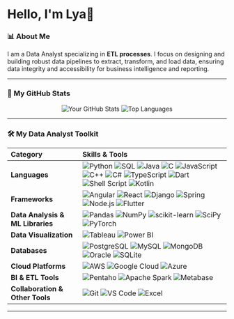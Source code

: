 # Hello, I'm Lya👋

### 📊 About Me

I am a Data Analyst specializing in **ETL processes**. I focus on designing and building robust data pipelines to extract, transform, and load data, ensuring data integrity and accessibility for business intelligence and reporting.

---

### 🚀 My GitHub Stats

<div align="center">
  <img src="https://github-readme-stats.vercel.app/api?username=Lyandra-Lisboa&show_icons=true&theme=onedark&hide_title=true&hide_rank=true" alt="Your GitHub Stats" />
  <img src="https://github-readme-stats.vercel.app/api/top-langs/?username=Lyandra-Lisboa&layout=compact&theme=onedark" alt="Top Languages" />
</div>

---

### 🛠️ My Data Analyst Toolkit

| Category | Skills & Tools |
| :--- | :--- |
| **Languages** | <img src="https://img.shields.io/badge/Python-3776AB?style=for-the-badge&logo=python&logoColor=white" alt="Python"> <img src="https://img.shields.io/badge/SQL-4479A1?style=for-the-badge&logo=sqlite&logoColor=white" alt="SQL"> <img src="https://img.shields.io/badge/Java-007396?style=for-the-badge&logo=java&logoColor=white" alt="Java"> <img src="https://img.shields.io/badge/C-A8B9CC?style=for-the-badge&logo=c&logoColor=black" alt="C"> <img src="https://img.shields.io/badge/JavaScript-F7DF1E?style=for-the-badge&logo=javascript&logoColor=black" alt="JavaScript"> <img src="https://img.shields.io/badge/C++-00599C?style=for-the-badge&logo=c%2B%2B&logoColor=white" alt="C++"> <img src="https://img.shields.io/badge/C%23-239120?style=for-the-badge&logo=c-sharp&logoColor=white" alt="C#"> <img src="https://img.shields.io/badge/TypeScript-007ACC?style=for-the-badge&logo=typescript&logoColor=white" alt="TypeScript"> <img src="https://img.shields.io/badge/Dart-0175C2?style=for-the-badge&logo=dart&logoColor=white" alt="Dart"> <img src="https://img.shields.io/badge/Shell_Script-121011?style=for-the-badge&logo=gnu-bash&logoColor=white" alt="Shell Script"> <img src="https://img.shields.io/badge/Kotlin-0095D5?style=for-the-badge&logo=kotlin&logoColor=white" alt="Kotlin"> |
| **Frameworks** |	<img src="https://img.shields.io/badge/Angular-DD0031?style=for-the-badge&logo=angular&logoColor=white" alt="Angular"> <img src="https://img.shields.io/badge/React-61DAFB?style=for-the-badge&logo=react&logoColor=black" alt="React"> <img src="https://img.shields.io/badge/Django-092E20?style=for-the-badge&logo=django&logoColor=white" alt="Django"> <img src="https://img.shields.io/badge/Spring-6DB33F?style=for-the-badge&logo=spring&logoColor=white" alt="Spring"> <img src="https://img.shields.io/badge/Node.js-339933?style=for-the-badge&logo=nodedotjs&logoColor=white" alt="Node.js"> <img src="https://img.shields.io/badge/Flutter-02569B?style=for-the-badge&logo=flutter&logoColor=white" alt="Flutter">
| **Data Analysis & ML Libraries** | <img src="https://img.shields.io/badge/Pandas-150458?style=for-the-badge&logo=pandas&logoColor=white" alt="Pandas"> <img src="https://img.shields.io/badge/NumPy-013243?style=for-the-badge&logo=numpy&logoColor=white" alt="NumPy"> <img src="https://img.shields.io/badge/scikit--learn-F7931E?style=for-the-badge&logo=scikit-learn&logoColor=white" alt="scikit-learn"> <img src="https://img.shields.io/badge/SciPy-6543A7?style=for-the-badge&logo=scipy&logoColor=white" alt="SciPy"> <img src="https://img.shields.io/badge/PyTorch-EE4C2C?style=for-the-badge&logo=pytorch&logoColor=white" alt="PyTorch"> |
| **Data Visualization** | <img src="https://img.shields.io/badge/Tableau-E97627?style=for-the-badge&logo=tableau&logoColor=white" alt="Tableau"> <img src="https://img.shields.io/badge/Power_BI-F2C811?style=for-the-badge&logo=power-bi&logoColor=white" alt="Power BI"> |
| **Databases** | <img src="https://img.shields.io/badge/PostgreSQL-336791?style=for-the-badge&logo=postgresql&logoColor=white" alt="PostgreSQL"> <img src="https://img.shields.io/badge/MySQL-4479A1?style=for-the-badge&logo=mysql&logoColor=white" alt="MySQL"> <img src="https://img.shields.io/badge/MongoDB-47A248?style=for-the-badge&logo=mongodb&logoColor=white" alt="MongoDB"> <img src="https://img.shields.io/badge/Oracle-F80000?style=for-the-badge&logo=oracle&logoColor=white" alt="Oracle"> <img src="https://img.shields.io/badge/SQLite-07405E?style=for-the-badge&logo=sqlite&logoColor=white" alt="SQLite"> |
| **Cloud Platforms** | <img src="https://img.shields.io/badge/AWS-232F3E?style=for-the-badge&logo=amazon-aws&logoColor=white" alt="AWS"> <img src="https://img.shields.io/badge/Google_Cloud-4285F4?style=for-the-badge&logo=google-cloud&logoColor=white" alt="Google Cloud"> <img src="https://img.shields.io/badge/Azure-0078D4?style=for-the-badge&logo=microsoft-azure&logoColor=white" alt="Azure"> |
| **BI & ETL Tools** | <img src="https://img.shields.io/badge/Pentaho-02AC6A?style=for-the-badge&logo=pentaho&logoColor=white" alt="Pentaho"> <img src="https://img.shields.io/badge/Apache_Spark-E25A1C?style=for-the-badge&logo=apachespark&logoColor=white" alt="Apache Spark"> <img src="https://img.shields.io/badge/Metabase-00599C?style=for-the-badge&logo=metabase&logoColor=white" alt="Metabase"> |
| **Collaboration & Other Tools** | <img src="https://img.shields.io/badge/Git-F05032?style=for-the-badge&logo=git&logoColor=white" alt="Git"> <img src="https://img.shields.io/badge/VS_Code-007ACC?style=for-the-badge&logo=visual-studio-code&logoColor=white" alt="VS Code"> <img src="https://img.shields.io/badge/Excel-217346?style=for-the-badge&logo=microsoft-excel&logoColor=white" alt="Excel"> |

---
